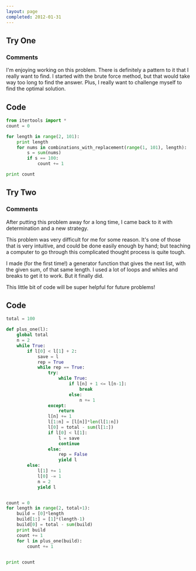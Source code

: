 ```yaml
---
layout: page
completed: 2012-01-31
---
```


## Try One

### Comments

I'm enjoying working on this problem. There is definitely a pattern to it that
I really want to find. I started with the brute force method, but that would
take way too long to find the answer. Plus, I really want to challenge myself
to find the optimal solution.

## Code

```python
from itertools import *
count = 0

for length in range(2, 101):
	print length
	for nums in combinations_with_replacement(range(1, 101), length):
		s = sum(nums)
		if s == 100:
			count += 1

print count
```

## Try Two

### Comments

After putting this problem away for a long time, I came back to it with
determination and a new strategy.

This problem was very difficult for me for some reason. It's one of those that
is very intuitive, and could be done easily enough by hand; but teaching a
computer to go through this complicated thought process is quite tough.

I made (for the first time!) a generator function that gives the next list,
with the given sum, of that same length. I used a lot of loops and whiles and
breaks to get it to work. But it finally did.

This little bit of code will be super helpful for future problems!

## Code

```python
total = 100

def plus_one(l):
	global total
	n = 2
	while True:
		if l[0] < l[1] + 2:
			save = l
			rep = True
			while rep == True:
				try:
					while True:
						if l[n] + 1 <= l[n-1]:
							break
						else:
							n += 1
				except:
					return
				l[n] += 1
				l[1:n] = [l[n]]*len(l[1:n])
				l[0] = total - sum(l[1:])
				if l[0] < l[1]:
					l = save
					continue
				else:
					rep = False
					yield l
		else:
			l[1] += 1
			l[0] -= 1
			n = 2
			yield l


count = 0
for length in range(2, total+1):
	build = [0]*length
	build[1:] = [1]*(length-1)
	build[0] = total - sum(build)
	print build
	count += 1
	for l in plus_one(build):
		count += 1

	
print count
```
